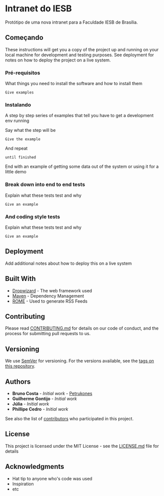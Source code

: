 # Intranet do IESB

Protótipo de uma nova intranet para a Faculdade IESB de Brasília.

## Começando

These instructions will get you a copy of the project up and running on your local machine for development and testing purposes. See deployment for notes on how to deploy the project on a live system.

### Pré-requisitos

What things you need to install the software and how to install them

```
Give examples
```

### Instalando

A step by step series of examples that tell you have to get a development env running

Say what the step will be

```
Give the example
```

And repeat

```
until finished
```

End with an example of getting some data out of the system or using it for a little demo

### Break down into end to end tests

Explain what these tests test and why

```
Give an example
```

### And coding style tests

Explain what these tests test and why

```
Give an example
```

## Deployment

Add additional notes about how to deploy this on a live system

## Built With

* [Dropwizard](http://www.dropwizard.io/1.0.2/docs/) - The web framework used
* [Maven](https://maven.apache.org/) - Dependency Management
* [ROME](https://rometools.github.io/rome/) - Used to generate RSS Feeds

## Contributing

Please read [CONTRIBUTING.md](https://gist.github.com/PurpleBooth/b24679402957c63ec426) for details on our code of conduct, and the process for submitting pull requests to us.

## Versioning

We use [SemVer](http://semver.org/) for versioning. For the versions available, see the [tags on this repository](https://github.com/your/project/tags). 

## Authors

* **Bruno Costa** - *Initial work* - [Petrukones](https://github.com/petrukones)
* **Guilherme Gontijo** - *Initial work*
* **Júlia** - *Initial work*
* **Phillipe Cedro** - *Initial work*

See also the list of [contributors](https://github.com/your/project/contributors) who participated in this project.

## License

This project is licensed under the MIT License - see the [LICENSE.md](LICENSE.md) file for details

## Acknowledgments

* Hat tip to anyone who's code was used
* Inspiration
* etc
